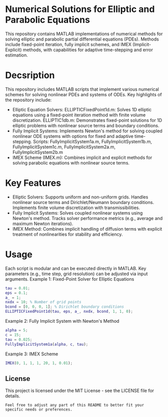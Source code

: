 # Numerical Solutions for Elliptic and Parabolic Equations
This repository contains MATLAB implementations of numerical methods for solving elliptic and parabolic partial differential equations (PDEs). Methods include fixed-point iteration, fully implicit schemes, and IMEX (Implicit-Explicit) methods, with capabilities for adaptive time-stepping and error estimation.

# Decsription 
This repository includes MATLAB scripts that implement various numerical schemes for solving nonlinear PDEs and systems of ODEs. Key highlights of the repository include:
- Elliptic Equation Solvers: ELLIPTICFixedPoint1d.m: Solves 1D elliptic equations using a fixed-point iteration method with finite volume discretization​. ELLIPTIC1db.m: Demonstrates fixed-point solutions for 1D elliptic problems with nonlinear source terms and boundary conditions​.
- Fully Implicit Systems: Implements Newton's method for solving coupled nonlinear ODE systems with options for fixed and adaptive time-stepping. Scripts: FullyImplicitSystem1a.m, FullyImplicitSystem1b.m, FullyImplicitSystem1c.m, FullyImplicitSystem2a.m, FullyImplicitSystem2b.m​
- IMEX Scheme (IMEX.m): Combines implicit and explicit methods for solving parabolic equations with nonlinear source terms.


# Key Features
- Elliptic Solvers: Supports uniform and non-uniform grids. Handles nonlinear source terms and Dirichlet/Neumann boundary conditions. Implements finite volume discretization with transmissibilities.
- Fully Implicit Systems: Solves coupled nonlinear systems using Newton's method. Tracks solver performance metrics (e.g., average and maximum Newton iterations).
- IMEX Method: Combines implicit handling of diffusion terms with explicit treatment of nonlinearities for stability and efficiency.

# Usage
Each script is modular and can be executed directly in MATLAB. Key parameters (e.g., time step, grid resolution) can be adjusted via input arguments.
Example 1: Fixed-Point Solver for Elliptic Equations
```matlab
tau = 0.01;
eps = 0.1;
a_ = 1;
nxdx = 10; % Number of grid points
bcond = [0, 0, 0, 1]; % Dirichlet boundary conditions
ELLIPTICFixedPoint1d(tau, eps, a_, nxdx, bcond, 1, 1, 0);
```

Example 2: Fully Implicit System with Newton's Method
```matlab
alpha = 5;
c = 15;
tau = 0.025;
FullyImplicitSystem1a(alpha, c, tau);
```

Example 3: IMEX Scheme 
```matlab
IMEX(0, 1, 1, 1, 20, 1, 0.01);
```

## License
This project is licensed under the MIT License - see the LICENSE file for details.
```
Feel free to adjust any part of this README to better fit your specific needs or preferences.
